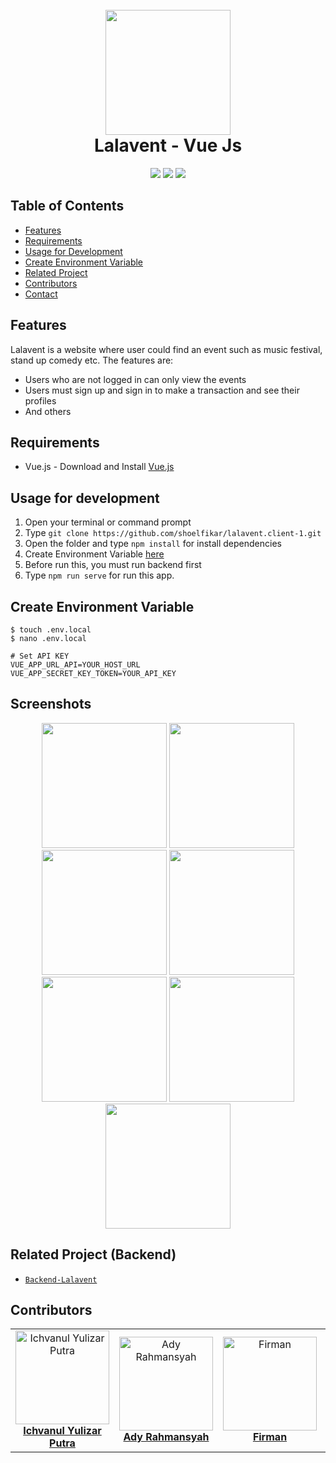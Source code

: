 <h1 align="center">
  <br>
  <img src="https://vuejs.org/images/logo.png" width="200">
  <br>
  Lalavent - Vue Js
  <br>
</h1>

<p align="center">
  <img src="https://img.shields.io/badge/Vue%20Js-v2.6.11-yellow">
  <img src="https://img.shields.io/badge/Axios-v0.19.2-blue">
  <img src="https://img.shields.io/badge/Vuelidate-v0.7.5-important">
</p>

## Table of Contents

- [Features](#features)
- [Requirements](#requirements)
- [Usage for Development](#usage-for-development)
- [Create Environment Variable](#create-environment-variable)
- [Related Project](#related-project-backend)
- [Contributors](#contributors)
- [Contact](#contact)

## Features
Lalavent is a website where user could find an event such as music festival, stand up comedy etc. The features are:
- Users who are not logged in can only view the events
- Users must sign up and sign in to make a transaction and see their profiles
- And others

## Requirements

- Vue.js - Download and Install [Vue.js](https://vuejs.org/v2/guide/)

## Usage for development

1. Open your terminal or command prompt
2. Type `git clone https://github.com/shoelfikar/lalavent.client-1.git`
3. Open the folder and type `npm install` for install dependencies
4. Create Environment Variable [here](#create-environment-variable)
5. Before run this, you must run backend first
6. Type `npm run serve` for run this app.

## Create Environment Variable

```
$ touch .env.local
$ nano .env.local
```

```
# Set API KEY
VUE_APP_URL_API=YOUR_HOST_URL
VUE_APP_SECRET_KEY_TOKEN=YOUR_API_KEY
```

## Screenshots

<p align='center'>
  <span>
    <image width="200" src='https://github.com/shoelfikar/Frontend-Cashier-Food-vuejs/blob/master/src/assets/lalavent/register.png'/>
    <image width="200" src='https://github.com/shoelfikar/Frontend-Cashier-Food-vuejs/blob/master/src/assets/lalavent/Login-akun.png' />
    <image width="200" src='https://github.com/shoelfikar/Frontend-Cashier-Food-vuejs/blob/master/src/assets/lalavent/edit-profil.png' />
    <image width="200" src='https://github.com/shoelfikar/Frontend-Cashier-Food-vuejs/blob/master/src/assets/lalavent/landing-page.png'/>
    <image width="200" src='https://github.com/shoelfikar/Frontend-Cashier-Food-vuejs/blob/master/src/assets/lalavent/home.png'/>
    <image width="200" src='https://github.com/shoelfikar/Frontend-Cashier-Food-vuejs/blob/master/src/assets/lalavent/tambah-event.png'/>                                                                                                                                 <image width="200" src='https://github.com/shoelfikar/Frontend-Cashier-Food-vuejs/blob/master/src/assets/lalavent/history.png'/>
   
     



## Related Project (Backend)

* [`Backend-Lalavent`](https://github.com/ichvanul/lalavent.server.git)

## Contributors

<center>
  <table>
    <tr>
      <td align="center">
        <a href="https://github.com/ichvanul">
          <img width="150" src="https://avatars1.githubusercontent.com/u/62008205?s=460&u=d23a93172c5e4c40b9b033e273a3359b2742c568&v=4" alt="Ichvanul Yulizar Putra"><br/>
          <b>Ichvanul Yulizar Putra</b>
        </a>
      </td>
      <td align="center">
        <a href="https://github.com/algol007">
          <img width="150" src="https://avatars3.githubusercontent.com/u/13137672?s=460&u=b5226ccdf4cd9c9a8505215b77b2a15d134d92b5&v=4" alt="Ady Rahmansyah"><br/>
          <b>Ady Rahmansyah</b>
        </a>
      </td>
      <td align="center">
        <a href="https://github.com/fblazt">
          <img width="150" src="https://avatars3.githubusercontent.com/u/48191467?s=460&u=c06616d146930100dfb5eb5c4ab10fd00d01ac41&v=4" alt="Firman"><br/>
          <b>Firman</b>
        </a>
      </td>
      <td align="center">
        <a href="https://github.com/shoelfikar">
          <img width="150" src="https://avatars2.githubusercontent.com/u/55390061?s=400&u=74904e4071d513890cfd34031b87977eeddb09b8&v=4" alt="Sulfikardi"><br/>
          <b>Sulfikardi</b>
        </a>
      </td>
      <td align="center">
        <a href="https://github.com/slucter">
          <img width="150" src="https://avatars2.githubusercontent.com/u/61655908?s=460&u=1e1c0b55b30cf502f264038f39609fd6dc8636b8&v=4" alt="Muhamad Irhashdianto"><br/>
          <b>Muhamad Irhashdianto</b>
        </a>
      </td>
    </tr>
  </table>
</center>


